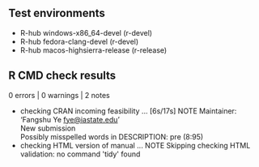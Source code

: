 ## Test environments
- R-hub windows-x86_64-devel (r-devel)
- R-hub fedora-clang-devel (r-devel)
- R-hub macos-highsierra-release (r-release)

## R CMD check results

0 errors | 0 warnings | 2 notes

- checking CRAN incoming feasibility ... [6s/17s] NOTE Maintainer: ‘Fangshu Ye <fye@iastate.edu>’\
  New submission\
  Possibly misspelled words in DESCRIPTION: pre (8:95)
- checking HTML version of manual ... NOTE Skipping checking HTML validation: no command 'tidy' found

